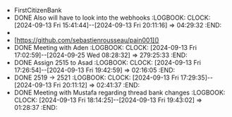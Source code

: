 - FirstCitizenBank
- DONE Also will have to look into the webhooks
  :LOGBOOK:
  CLOCK: [2024-09-13 Fri 15:41:44]--[2024-09-13 Fri 20:11:16] =>  04:29:32
  :END:
- [](https://github.com/drakkan/sftpgo)
- [https://github.com/sebastienrousseau/pain001]()
- DONE Meeting with Aden
  :LOGBOOK:
  CLOCK: [2024-09-13 Fri 17:02:59]--[2024-09-25 Wed 08:28:32] =>  279:25:33
  :END:
- DONE Assign 2515 to Asad
  :LOGBOOK:
  CLOCK: [2024-09-13 Fri 17:26:54]--[2024-09-13 Fri 19:42:59] =>  02:16:05
  :END:
- DONE 2519 -> 2521
  :LOGBOOK:
  CLOCK: [2024-09-13 Fri 17:29:35]--[2024-09-13 Fri 20:11:12] =>  02:41:37
  :END:
- DONE Meeting with Mustafa regarding thread bank changes
  :LOGBOOK:
  CLOCK: [2024-09-13 Fri 18:14:25]--[2024-09-13 Fri 19:43:02] =>  01:28:37
  :END: